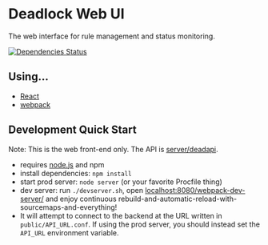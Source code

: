 Deadlock Web UI
===============

The web interface for rule management and status monitoring.

[![Dependencies Status](https://david-dm.org/fmfi-svt-deadlock/webui.svg)](https://david-dm.org/fmfi-svt-deadlock/webui)

Using...
--------

- [React](https://facebook.github.io/react)
- [webpack](http://webpack.github.io/)

Development Quick Start
-----------------------

Note: This is the web front-end only. The API is [server/deadapi](https://github.com/fmfi-svt-deadlock/server/tree/master/deadapi).

- requires [node.js](https://nodejs.org/) and npm
- install dependencies: `npm install`
- start prod server: `node server` (or your favorite Procfile thing)
- dev server: run `./devserver.sh`, open [localhost:8080/webpack-dev-server/](http://localhost:8080/webpack-dev-server/) and enjoy continuous rebuild-and-automatic-reload-with-sourcemaps-and-everything!
- It will attempt to connect to the backend at the URL written in `public/API_URL.conf`. If using the prod server, you should instead set the `API_URL` environment variable.
